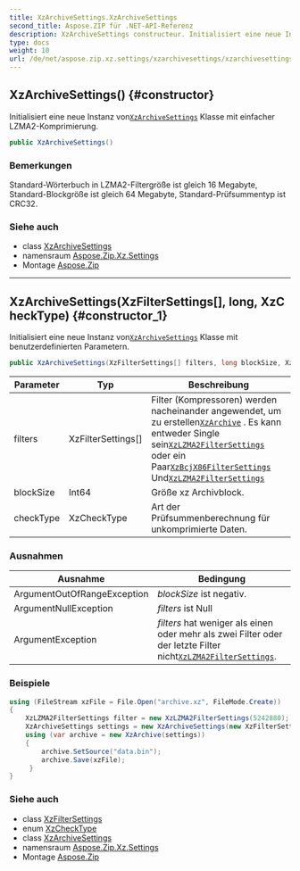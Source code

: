 ```yaml
---
title: XzArchiveSettings.XzArchiveSettings
second_title: Aspose.ZIP für .NET-API-Referenz
description: XzArchiveSettings constructeur. Initialisiert eine neue Instanz vonXzArchiveSettings Klasse mit einfacher LZMA2Komprimierung.
type: docs
weight: 10
url: /de/net/aspose.zip.xz.settings/xzarchivesettings/xzarchivesettings/
---
```

## XzArchiveSettings() {#constructor}

Initialisiert eine neue Instanz von[`XzArchiveSettings`](../) Klasse mit einfacher LZMA2-Komprimierung.

```csharp
public XzArchiveSettings()
```

### Bemerkungen

Standard-Wörterbuch in LZMA2-Filtergröße ist gleich 16 Megabyte, Standard-Blockgröße ist gleich 64 Megabyte, Standard-Prüfsummentyp ist CRC32.

### Siehe auch

* class [XzArchiveSettings](../)
* namensraum [Aspose.Zip.Xz.Settings](../../xzarchivesettings/)
* Montage [Aspose.Zip](../../../)

---

## XzArchiveSettings(XzFilterSettings[], long, XzCheckType) {#constructor_1}

Initialisiert eine neue Instanz von[`XzArchiveSettings`](../) Klasse mit benutzerdefinierten Parametern.

```csharp
public XzArchiveSettings(XzFilterSettings[] filters, long blockSize, XzCheckType checkType)
```

| Parameter | Typ | Beschreibung |
| --- | --- | --- |
| filters | XzFilterSettings[] | Filter (Kompressoren) werden nacheinander angewendet, um zu erstellen[`XzArchive`](../../../aspose.zip.xz/xzarchive/) . Es kann entweder Single sein[`XzLZMA2FilterSettings`](../../xzlzma2filtersettings/) oder ein Paar[`XzBcjX86FilterSettings`](../../xzbcjx86filtersettings/) Und[`XzLZMA2FilterSettings`](../../xzlzma2filtersettings/) |
| blockSize | Int64 | Größe xz Archivblock. |
| checkType | XzCheckType | Art der Prüfsummenberechnung für unkomprimierte Daten. |

### Ausnahmen

| Ausnahme | Bedingung |
| --- | --- |
| ArgumentOutOfRangeException | *blockSize* ist negativ. |
| ArgumentNullException | *filters* ist Null |
| ArgumentException | *filters* hat weniger als einen oder mehr als zwei Filter oder der letzte Filter nicht[`XzLZMA2FilterSettings`](../../xzlzma2filtersettings/). |

### Beispiele

```csharp
using (FileStream xzFile = File.Open("archive.xz", FileMode.Create))
{
    XzLZMA2FilterSettings filter = new XzLZMA2FilterSettings(5242880);
    XzArchiveSettings settings = new XzArchiveSettings(new XzFilterSettings[] {filter}, 10485760, XzCheckType.Crc32);
    using (var archive = new XzArchive(settings))
    {
        archive.SetSource("data.bin");
        archive.Save(xzFile);
     }
}
```

### Siehe auch

* class [XzFilterSettings](../../xzfiltersettings/)
* enum [XzCheckType](../../xzchecktype/)
* class [XzArchiveSettings](../)
* namensraum [Aspose.Zip.Xz.Settings](../../xzarchivesettings/)
* Montage [Aspose.Zip](../../../)


